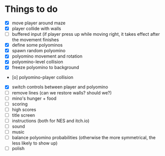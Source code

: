 # Things to do

- [x] move player around maze
- [x] player collide with walls
- [ ] buffered input (if player press up while moving right, it takes effect after the movement finishes
- [x] define some polyominos
- [x] spawn random polyomino
- [x] polyomino movement and rotation
- [x] polyomino-level collision
- [x] freeze polyomino to background
- [o] polyomino-player collision
- [x] switch controls between player and polyomino
- [ ] remove lines (can we restore walls? should we?)
- [ ] mino's hunger + food
- [ ] scoring
- [ ] high scores
- [ ] title screen
- [ ] instructions (both for NES and itch.io)
- [ ] sound
- [ ] music
- [ ] balance polyomino probabilities (otherwise the more symmetrical, the less likely to show up)
- [ ] polish
